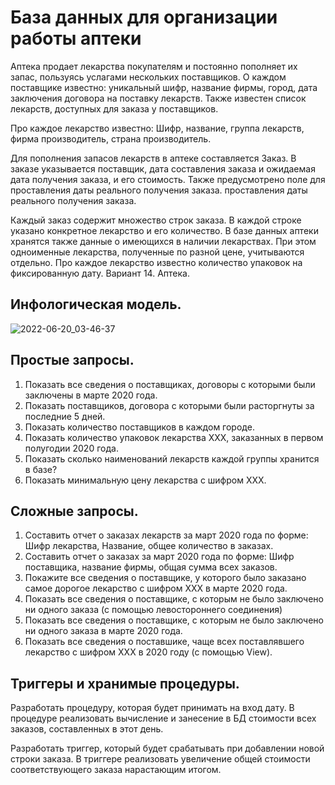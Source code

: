# База данных для организации работы аптеки


Аптека продает лекарства покупателям и постоянно пополняет их запас, пользуясь услагами нескольких поставщиков.
О каждом поставщике известно: уникальный шифр, название фирмы, город, дата заключения договора на поставку лекарств.
Также известен список лекарств, доступных для заказа у поставщиков.

Про каждое лекарство известно: Шифр, название, группа лекарств, фирма производитель, страна производитель.

Для пополнения запасов лекарств в аптеке составляется Заказ.
В заказе указывается поставщик, дата составления заказа и ожидаемая дата получения заказа, и его стоимость. Также предусмотрено поле для проставления даты реального получения заказа.
проставления даты реального получения заказа.

Каждый заказ содержит множество строк заказа. В каждой строке указано конкретное лекарство и его количество.
В базе данных аптеки хранятся также данные о имеющихся в наличии лекарствах. При этом одноименные
лекарства, полученные по разной цене, учитываются отдельно. Про каждое лекарство известно количество упаковок на фиксированную дату.
Вариант 14. Аптека.

## Инфологическая модель.

![2022-06-20_03-46-37](https://user-images.githubusercontent.com/54524404/174507170-9c52085e-4773-4f9e-8392-ca0e13e0c07d.png)


## Простые запросы.
1. Показать все сведения о поставщиках, договоры с которыми были заключены в марте 2020 года.
2. Показать поставщиков, договора с которыми были расторгнуты за последние 5 дней.
3. Показать количество поставщиков в каждом городе.
4. Показать количество упаковок лекарства ХХХ, заказанных в первом полугодии 2020 года.
5. Показать сколько наименований лекарств каждой группы хранится в базе?
6. Показать минимальную цену лекарства с шифром ХХХ.


## Сложные запросы.

1. Составить отчет о заказах лекарств за март 2020 года по форме: Шифр лекарства, Название, общее количество в заказах.
2. Составить отчет о заказах за март 2020 года по форме: Шифр поставщика, название фирмы, общая сумма всех заказов.
3. Покажите все сведения о поставщике, у которого было заказано самое дорогое лекарство с шифром ХХХ в марте 2020 года.
4. Показать все сведения о поставщике, с которым не было заключено ни одного заказа (с помощью
левостороннего соединения)
5. Показать все сведения о поставщике, с которым не было заключено ни одного заказа в марте 2020 года.
6. Показать все сведения о поставшике, чаще всех поставлявшего лекарство с шифром ХХХ в 2020 году (с помощью View).


## Триггеры и хранимые процедуры.

Разработать процедуру, которая будет принимать на вход дату. В процедуре реализовать вычисление и
занесение в БД стоимости всех заказов, составленных в этот день.

Разработать триггер, который будет срабатывать при добавлении новой строки заказа. В триггере
реализовать увеличение общей стоимости соответствующего заказа нарастающим итогом.
